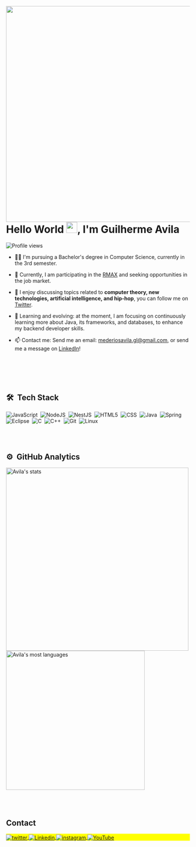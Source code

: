 <img align="right" height="590em" src="https://raw.githubusercontent.com/gist/GM7Avila/7c6c57357cbbe47bfff857012c60a448/raw/5b3d25bbe0809b3e90fc5bec17aa07d47fcbac3b/profilecard.svg"/>
<h1 align="left">Hello World <img src="https://em-content.zobj.net/source/microsoft-teams/363/waving-hand_1f44b.png" height="30px">, I'm Guilherme Avila</h1>
<p align="left"> <img src="https://komarev.com/ghpvc/?username=GM7Avila&color=yellow" alt="Profile views" /> </p>

- 👨‍💻 I'm pursuing a Bachelor's degree in Computer Science, currently in the 3rd semester.

- 🔭 Currently, I am participating in the [RMAX](https://github.com/RMax-UVA) and seeking opportunities in the job market.

- 💬 I enjoy discussing topics related to **computer theory, new technologies, artificial intelligence, and hip-hop**, you can follow me on [Twitter](https://twitter.com/gavila_dev).

- 🌱 Learning and evolving: at the moment, I am focusing on continuously learning more about Java, its frameworks, and databases, to enhance my backend developer skills.

- 📫 Contact me: Send me an email: mederiosavila.gl@gmail.com, or send me a message on [LinkedIn](https://www.linkedin.com/in/avila-dev/)!



<br><br><br><br>

## 🛠 &nbsp;Tech Stack

![JavaScript](https://img.shields.io/badge/-JavaScript-1f1f1f?style=flat-square&logo=javascript)&nbsp;
![NodeJS](https://img.shields.io/badge/-NodeJS-1f1f1f?style=flat-square&logo=node.js)&nbsp;
![NestJS](https://img.shields.io/badge/-NestJS-cf0404?style=flat-square&logo=nestjs)&nbsp;
![HTML5](https://img.shields.io/badge/-HTML-05122A?style=flat&logo=CSS3&logoColor=FF8C00)&nbsp;
![CSS](https://img.shields.io/badge/-CSS-05122A?style=flat&logo=CSS3&logoColor=1572B6)&nbsp;
![Java](https://img.shields.io/badge/-Java-ab3402?style=flat-square&logo=java)&nbsp;
![Spring](https://img.shields.io/badge/-Spring-6DB33F?style=flat-square&logo=spring&logoColor=white)&nbsp;
![Eclipse](https://img.shields.io/badge/-Eclipse-2C2255?style=flat-square&logo=eclipse&logoColor=white)&nbsp;
![C](https://img.shields.io/badge/-Language-0299f0?style=flat-square&logo=c&logoColor=white)&nbsp;
![C++](https://img.shields.io/badge/-C++-0251ab?style=flat&logo=C++&logoColor=add8e6)&nbsp;
![Git](https://img.shields.io/badge/-Git-007396?style=flat-square&logo=git)&nbsp;
![Linux](https://img.shields.io/badge/-Linux-242424?style=flat-square&logo=linux)&nbsp;






<br><br>

## ⚙️ &nbsp;GitHub Analytics

<p align="left">
<img width="500em" src="https://github-readme-stats.vercel.app/api?username=GM7Avila&show_icons=true&theme=nord" alt="Avila's stats"/>
<img width="380em" src="https://github-readme-stats.vercel.app/api/top-langs/?username=GM7Avila&layout=compact&theme=nord" alt="Avila's most languages"/>
</p>


<br><br>

## Contact

<p align="left" style="background:yellow">
<a href="https://twitter.com/gavila_dev" target="_blank">
 <img align="center" src="https://img.shields.io/badge/-Twitter-4287f5?style=flat-square&logo=twitter&logoColor=white";
 alt="twitter"/>
</a> 
<a href="https://www.linkedin.com/in/avila-dev/" target="_blank">
  <img align="center" src="https://img.shields.io/badge/-Linkedin-033c96?style=flat-square&logo=linkedin&logoColor=white";
 alt="Linkedin"/>
</a>
<a href="https://www.instagram.com/avila_developer/" target="_blank">
 <img align="center" src="https://img.shields.io/badge/-Instagram-ba1a5f?style=flat-square&logo=instagram&logoColor=white";
 alt="instagram"/>
</a>
<a href="https://www.youtube.com/channel/UCIPEVT1ZBezrixDAxEoaUZA" target="_blank">
 <img align="center" src="https://img.shields.io/badge/-YouTube-d90404?style=flat-square&logo=youtube&logoColor=white";
 alt="YouTube"/>
</a>
</p>
